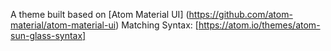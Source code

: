 A theme built based on [Atom Material UI] (https://github.com/atom-material/atom-material-ui)
Matching Syntax: [https://atom.io/themes/atom-sun-glass-syntax]
